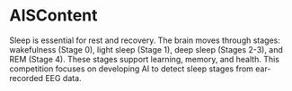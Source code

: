 # AISContent
Sleep is essential for rest and recovery. The brain moves through stages: wakefulness (Stage 0), light sleep (Stage 1), deep sleep (Stages 2-3), and REM (Stage 4). These stages support learning, memory, and health. This competition focuses on developing AI to detect sleep stages from ear-recorded EEG data.
